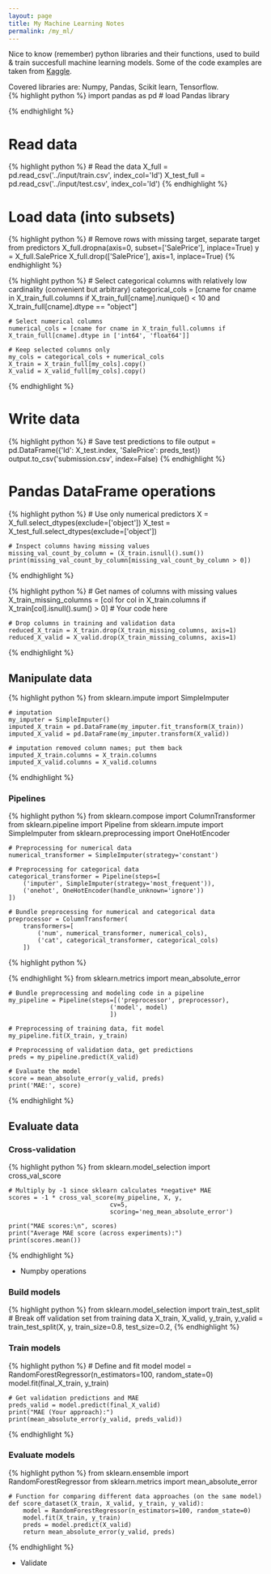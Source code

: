 ```yaml
---
layout: page
title: My Machine Learning Notes
permalink: /my_ml/
---
```


Nice to know (remember) python libraries and their functions, used to build & train succesfull machine learning models. Some of the code examples are taken from [Kaggle](https://www.kaggle.com).

Covered libraries are: Numpy, Pandas, Scikit learn, Tensorflow.  
{% highlight python %}
    import pandas as pd # load Pandas library

{% endhighlight %}

# Read data
{% highlight python %}
    # Read the data
    X_full = pd.read_csv('../input/train.csv', index_col='Id')
    X_test_full = pd.read_csv('../input/test.csv', index_col='Id')
{% endhighlight %}

# Load data (into subsets)
{% highlight python %}
    # Remove rows with missing target, separate target from predictors
    X_full.dropna(axis=0, subset=['SalePrice'], inplace=True)
    y = X_full.SalePrice
    X_full.drop(['SalePrice'], axis=1, inplace=True)
{% endhighlight %}

{% highlight python %}
    # Select categorical columns with relatively low cardinality (convenient but arbitrary)
    categorical_cols = [cname for cname in X_train_full.columns if X_train_full[cname].nunique() < 10 and X_train_full[cname].dtype == "object"]

    # Select numerical columns
    numerical_cols = [cname for cname in X_train_full.columns if X_train_full[cname].dtype in ['int64', 'float64']]

    # Keep selected columns only
    my_cols = categorical_cols + numerical_cols
    X_train = X_train_full[my_cols].copy()
    X_valid = X_valid_full[my_cols].copy()
{% endhighlight %}

# Write data
{% highlight python %}
    # Save test predictions to file
    output = pd.DataFrame({'Id': X_test.index,
                        'SalePrice': preds_test})
    output.to_csv('submission.csv', index=False)
{% endhighlight %}

# Pandas DataFrame operations
{% highlight python %}
    # Use only numerical predictors
    X = X_full.select_dtypes(exclude=['object'])
    X_test = X_test_full.select_dtypes(exclude=['object'])

    # Inspect columns having missing values
    missing_val_count_by_column = (X_train.isnull().sum())
    print(missing_val_count_by_column[missing_val_count_by_column > 0])
{% endhighlight %}

{% highlight python %}
    # Get names of columns with missing values
    X_train_missing_columns = [col for col in X_train.columns
                           if X_train[col].isnull().sum() > 0] # Your code here

    # Drop columns in training and validation data
    reduced_X_train = X_train.drop(X_train_missing_columns, axis=1)
    reduced_X_valid = X_valid.drop(X_train_missing_columns, axis=1)

{% endhighlight %}

## Manipulate data
{% highlight python %}
    from sklearn.impute import SimpleImputer

    # imputation 
    my_imputer = SimpleImputer() 
    imputed_X_train = pd.DataFrame(my_imputer.fit_transform(X_train))
    imputed_X_valid = pd.DataFrame(my_imputer.transform(X_valid))

    # imputation removed column names; put them back
    imputed_X_train.columns = X_train.columns
    imputed_X_valid.columns = X_valid.columns
{% endhighlight %}

### Pipelines
{% highlight python %}
    from sklearn.compose import ColumnTransformer
    from sklearn.pipeline import Pipeline
    from sklearn.impute import SimpleImputer
    from sklearn.preprocessing import OneHotEncoder

    # Preprocessing for numerical data
    numerical_transformer = SimpleImputer(strategy='constant')

    # Preprocessing for categorical data
    categorical_transformer = Pipeline(steps=[
        ('imputer', SimpleImputer(strategy='most_frequent')),
        ('onehot', OneHotEncoder(handle_unknown='ignore'))
    ])

    # Bundle preprocessing for numerical and categorical data
    preprocessor = ColumnTransformer(
        transformers=[
            ('num', numerical_transformer, numerical_cols),
            ('cat', categorical_transformer, categorical_cols)
        ])
{% highlight python %}

{% endhighlight %}
    from sklearn.metrics import mean_absolute_error

    # Bundle preprocessing and modeling code in a pipeline
    my_pipeline = Pipeline(steps=[('preprocessor', preprocessor),
                                ('model', model)
                                ])

    # Preprocessing of training data, fit model 
    my_pipeline.fit(X_train, y_train)

    # Preprocessing of validation data, get predictions
    preds = my_pipeline.predict(X_valid)

    # Evaluate the model
    score = mean_absolute_error(y_valid, preds)
    print('MAE:', score)
{% endhighlight %}

## Evaluate data
### Cross-validation
{% highlight python %}
    from sklearn.model_selection import cross_val_score

    # Multiply by -1 since sklearn calculates *negative* MAE
    scores = -1 * cross_val_score(my_pipeline, X, y,
                                cv=5,
                                scoring='neg_mean_absolute_error')

    print("MAE scores:\n", scores)
    print("Average MAE score (across experiments):")
    print(scores.mean())
{% endhighlight %}

- Numpby operations

### Build models
{% highlight python %}
    from sklearn.model_selection import train_test_split
    # Break off validation set from training data
    X_train, X_valid, y_train, y_valid = train_test_split(X, y, train_size=0.8, test_size=0.2,
{% endhighlight %}

### Train models
{% highlight python %}
    # Define and fit model
    model = RandomForestRegressor(n_estimators=100, random_state=0)
    model.fit(final_X_train, y_train)

    # Get validation predictions and MAE
    preds_valid = model.predict(final_X_valid)
    print("MAE (Your approach):")
    print(mean_absolute_error(y_valid, preds_valid))
{% endhighlight %}

### Evaluate models
{% highlight python %}
    from sklearn.ensemble import RandomForestRegressor
    from sklearn.metrics import mean_absolute_error

    # Function for comparing different data approaches (on the same model)
    def score_dataset(X_train, X_valid, y_train, y_valid):
        model = RandomForestRegressor(n_estimators=100, random_state=0)
        model.fit(X_train, y_train)
        preds = model.predict(X_valid)
        return mean_absolute_error(y_valid, preds)
{% endhighlight %}
- Validate
